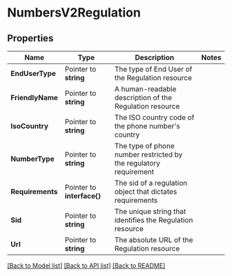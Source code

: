 # NumbersV2Regulation

## Properties

Name | Type | Description | Notes
------------ | ------------- | ------------- | -------------
**EndUserType** | Pointer to **string** | The type of End User of the Regulation resource |
**FriendlyName** | Pointer to **string** | A human-readable description of the Regulation resource |
**IsoCountry** | Pointer to **string** | The ISO country code of the phone number's country |
**NumberType** | Pointer to **string** | The type of phone number restricted by the regulatory requirement |
**Requirements** | Pointer to **interface{}** | The sid of a regulation object that dictates requirements |
**Sid** | Pointer to **string** | The unique string that identifies the Regulation resource |
**Url** | Pointer to **string** | The absolute URL of the Regulation resource |

[[Back to Model list]](../README.md#documentation-for-models) [[Back to API list]](../README.md#documentation-for-api-endpoints) [[Back to README]](../README.md)


